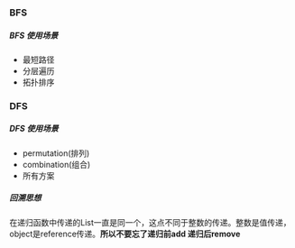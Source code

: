 ### BFS



##### BFS 使用场景

- 最短路径
- 分层遍历
- 拓扑排序

### DFS

##### DFS 使用场景

- permutation(排列)
- combination(组合)
- 所有方案

##### 回溯思想

在递归函数中传递的List一直是同一个，这点不同于整数的传递。整数是值传递，object是reference传递。**所以不要忘了递归前add 递归后remove**

